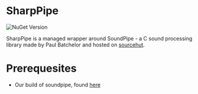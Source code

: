 # SharpPipe

![NuGet Version](https://img.shields.io/nuget/v/YellowDogMan.SharpPipe?link=https%3A%2F%2Fwww.nuget.org%2Fpackages%2FYellowDogMan.SharpPipe)

SharpPipe is a managed wrapper around SoundPipe - a C sound processing library made by Paul Batchelor and hosted on [sourcehut](https://git.sr.ht/~pbatch/soundpipe).

# Prerequesites

- Our build of soundpipe, found [here](https://github.com/Yellow-Dog-Man/soundpipe)

